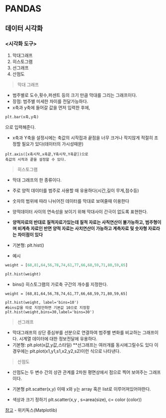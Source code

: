 # PANDAS

## 데이터 시각화 

### <시각화 도구>
1. 막대그래프
2. 히스토그램
3. 선그래프
4. 산점도



> 막대 그래프
- 범주별로 도수,횟수,퍼센트 등의 크기 만큼 막대를 그리는 그래프이다.
- 장점: 범주별 미세한 차이를 전달가능하다.
- x축과 y축에 들어갈 값을 먼저 입력한 후에,
```python
plt.bar(x축,y축)
```
으로 입력해준다.
- x축과 Y축을 설정시에는 축값의 시작접과 끝점을 너무 크거나 작지않게 적절히 조정할 필요가 있다(데이터의 가시성때문)
```pyhton
plt.axis([x축시작,x축끝,Y축시작,Y축끝])으로
축값의 시작과 끝을 설정할 수 있다.
```

>히스토그램

- 막대 그래프의 한 종류이다.
- 주로 양적 데이터를 범주로 사용할 때 유용하다(시간,길이 무게,점수등)
- 숫자의 범위에 따라 나뉘어진 데이터를 막대로 보여줄때 이용한다
 - 양적데이터 사이의 연속성을 보이기 위해 막대사이 간극이 없도록 표현한다.
  
- **양적자료의 반대로 질적자료가있는데 질적 자료는 사칙연산이 불가능하고, 범주형이며 비계측 자료인 반면 양적 자료는 사치연산이 가능하고 계측자료 및 숫자형 자료라는 차이점이 있다**

- 기본형: plt.hist()
- 예시
```python
weight = [68,81,64,56,78,74,61,77,66,68,59,71,80,59,65]

plt.hist(weight)
```
- bins() 히스토그램의 가로축 구간의 개수를 지정한다.
```pyhton
weight = [68,81,64,56,78,74,61,77,66,68,59,71,80,59,65]

plt.hist(weight, label='bins=10')
#bins값을 따로 지정안하면 기본값 10으로 지정함
plt.hist(weight,bins=30,label='bins=30')
```
>선그래프
- 막대그래프의 상단 중심부를 선분으로 연결하여 범주별 변화를 비교하는 그래프이다. 시계열 데이터에 대한 정보전달에 유용하다. 
- 기본형: plt.plot(x값,y값,스타일) **선그래프는 여러개를 동시에그릴수도 있다 이 경우에는 plt.plot(x1,y1,s1,x2,y2,s2)이런 식으로 나타낸다.

>산점도
- 산점도는 두 변수 간의 상관 관계를 2차원 평면상에서 점으로 찍어 보여주는 그래프이다.
- 기본형 plt.scatter(x,y) 이때 x와 y는 array 혹은 list로 이루어져있어야한다.

- 색상과 크기 정하기 plt.scatter(x,y , s=area(size), c= color (color))


[참고](https://wikidocs.net/92095)  - 위키독스(Matplotlib)
  
  


